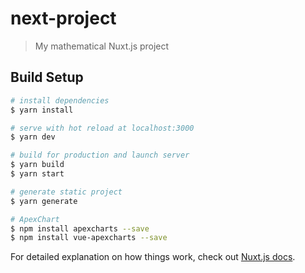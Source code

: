 # next-project

> My mathematical Nuxt.js project

## Build Setup

```bash
# install dependencies
$ yarn install

# serve with hot reload at localhost:3000
$ yarn dev

# build for production and launch server
$ yarn build
$ yarn start

# generate static project
$ yarn generate

# ApexChart
$ npm install apexcharts --save
$ npm install vue-apexcharts --save

```

For detailed explanation on how things work, check out [Nuxt.js docs](https://nuxtjs.org).
